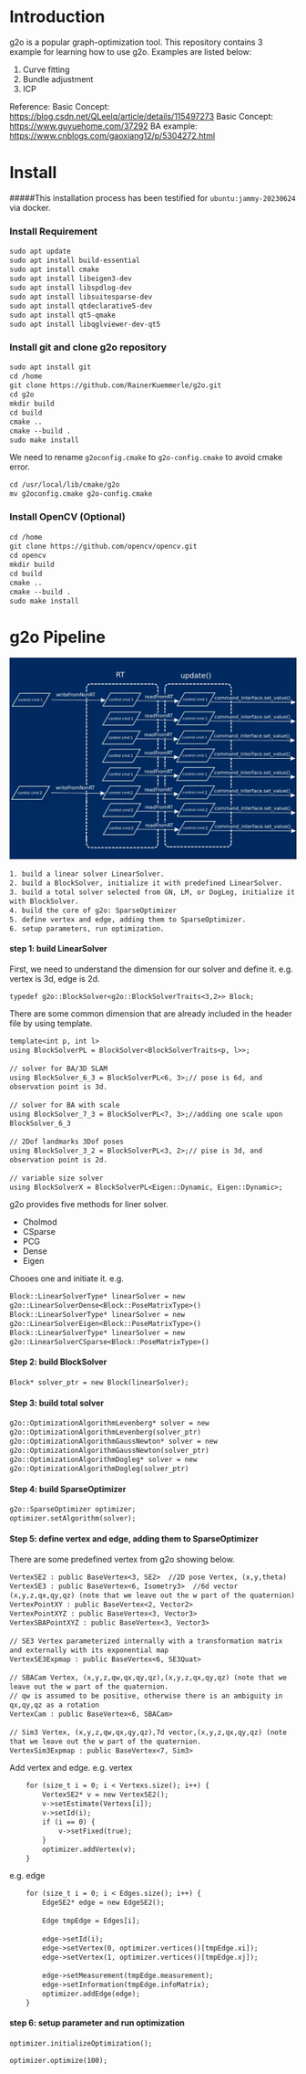 # Introduction
g2o is a popular graph-optimization tool. This repository contains 3 example for learning how to use g2o.
Examples are listed below:
1. Curve fitting
2. Bundle adjustment
3. ICP

Reference:
Basic Concept: https://blog.csdn.net/QLeelq/article/details/115497273
Basic Concept: https://www.guyuehome.com/37292
BA example: https://www.cnblogs.com/gaoxiang12/p/5304272.html

# Install
#####This installation process has been testified for `ubuntu:jammy-20230624` via docker.
### Install Requirement
```
sudo apt update
sudo apt install build-essential
sudo apt install cmake
sudo apt install libeigen3-dev
sudo apt install libspdlog-dev
sudo apt install libsuitesparse-dev
sudo apt install qtdeclarative5-dev
sudo apt install qt5-qmake
sudo apt install libqglviewer-dev-qt5
```
### Install git and clone g2o repository
```
sudo apt install git
cd /home
git clone https://github.com/RainerKuemmerle/g2o.git
cd g2o
mkdir build
cd build
cmake ..
cmake --build .
sudo make install
```
We need to rename `g2oconfig.cmake` to `g2o-config.cmake` to avoid cmake error.
```
cd /usr/local/lib/cmake/g2o
mv g2oconfig.cmake g2o-config.cmake
```
### Install OpenCV (Optional)
```
cd /home
git clone https://github.com/opencv/opencv.git
cd opencv
mkdir build
cd build
cmake ..
cmake --build .
sudo make install
```

# g2o Pipeline
![Alt text](https://github.com/hsyen23/ros2_control_example/blob/main/picture/realtime_tool.jpg "g2o pipeline")
```
1. build a linear solver LinearSolver.
2. build a BlockSolver, initialize it with predefined LinearSolver.
3. build a total solver selected from GN, LM, or DogLeg, initialize it with BlockSolver.
4. build the core of g2o: SparseOptimizer
5. define vertex and edge, adding them to SparseOptimizer.
6. setup parameters, run optimization.
```

#### step 1: build LinearSolver
First, we need to understand the dimension for our solver and define it.
e.g. vertex is 3d, edge is 2d.
```
typedef g2o::BlockSolver<g2o::BlockSolverTraits<3,2>> Block;
```
There are some common dimension that are already included in the header file by using template.
```
template<int p, int l>
using BlockSolverPL = BlockSolver<BlockSolverTraits<p, l>>;

// solver for BA/3D SLAM
using BlockSolver_6_3 = BlockSolverPL<6, 3>;// pose is 6d, and observation point is 3d.

// solver for BA with scale
using BlockSolver_7_3 = BlockSolverPL<7, 3>;//adding one scale upon BlockSolver_6_3

// 2Dof landmarks 3Dof poses
using BlockSolver_3_2 = BlockSolverPL<3, 2>;// pise is 3d, and observation point is 2d.

// variable size solver
using BlockSolverX = BlockSolverPL<Eigen::Dynamic, Eigen::Dynamic>;
```
g2o provides five methods for liner solver.
* Cholmod
* CSparse
* PCG
* Dense
* Eigen

Chooes one and initiate it.
e.g.
```
Block::LinearSolverType* linearSolver = new g2o::LinearSolverDense<Block::PoseMatrixType>()
Block::LinearSolverType* linearSolver = new g2o::LinearSolverEigen<Block::PoseMatrixType>()
Block::LinearSolverType* linearSolver = new g2o::LinearSolverCSparse<Block::PoseMatrixType>()
```

#### Step 2: build BlockSolver
```
Block* solver_ptr = new Block(linearSolver);
```

#### Step 3: build total solver
```
g2o::OptimizationAlgorithmLevenberg* solver = new g2o::OptimizationAlgorithmLevenberg(solver_ptr)
g2o::OptimizationAlgorithmGaussNewton* solver = new g2o::OptimizationAlgorithmGaussNewton(solver_ptr)
g2o::OptimizationAlgorithmDogleg* solver = new g2o::OptimizationAlgorithmDogleg(solver_ptr)
```
#### Step 4: build SparseOptimizer
```
g2o::SparseOptimizer optimizer;
optimizer.setAlgorithm(solver);
```
#### Step 5: define vertex and edge, adding them to SparseOptimizer
There are some predefined vertex from g2o showing below.
```
VertexSE2 : public BaseVertex<3, SE2>  //2D pose Vertex, (x,y,theta)
VertexSE3 : public BaseVertex<6, Isometry3>  //6d vector (x,y,z,qx,qy,qz) (note that we leave out the w part of the quaternion)
VertexPointXY : public BaseVertex<2, Vector2>
VertexPointXYZ : public BaseVertex<3, Vector3>
VertexSBAPointXYZ : public BaseVertex<3, Vector3>

// SE3 Vertex parameterized internally with a transformation matrix and externally with its exponential map
VertexSE3Expmap : public BaseVertex<6, SE3Quat>

// SBACam Vertex, (x,y,z,qw,qx,qy,qz),(x,y,z,qx,qy,qz) (note that we leave out the w part of the quaternion.
// qw is assumed to be positive, otherwise there is an ambiguity in qx,qy,qz as a rotation
VertexCam : public BaseVertex<6, SBACam>

// Sim3 Vertex, (x,y,z,qw,qx,qy,qz),7d vector,(x,y,z,qx,qy,qz) (note that we leave out the w part of the quaternion.
VertexSim3Expmap : public BaseVertex<7, Sim3>
```
Add vertex and edge.
e.g. vertex
```
    for (size_t i = 0; i < Vertexs.size(); i++) {
        VertexSE2* v = new VertexSE2();
        v->setEstimate(Vertexs[i]);
        v->setId(i);
        if (i == 0) {
            v->setFixed(true);
        }
        optimizer.addVertex(v);
    }
```
e.g. edge
```
    for (size_t i = 0; i < Edges.size(); i++) {
        EdgeSE2* edge = new EdgeSE2();

        Edge tmpEdge = Edges[i];

        edge->setId(i);
        edge->setVertex(0, optimizer.vertices()[tmpEdge.xi]);
        edge->setVertex(1, optimizer.vertices()[tmpEdge.xj]);

        edge->setMeasurement(tmpEdge.measurement);
        edge->setInformation(tmpEdge.infoMatrix);
        optimizer.addEdge(edge);
    }
```
#### step 6: setup parameter and run optimization
```
optimizer.initializeOptimization();
```
```
optimizer.optimize(100);
```